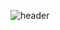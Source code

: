<div>
  
  ![header](https://capsule-render.vercel.app/api?type=rounded&color=ffffff&height=150&section=header&text=Welcome%20to%20My%20GitHub%20👋&fontColor=113f67&fontSize=40)
</div>
